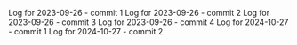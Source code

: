 Log for 2023-09-26 - commit 1
Log for 2023-09-26 - commit 2
Log for 2023-09-26 - commit 3
Log for 2023-09-26 - commit 4
Log for 2024-10-27 - commit 1
Log for 2024-10-27 - commit 2
